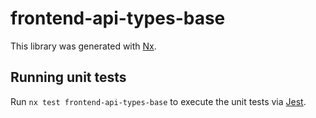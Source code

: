 # frontend-api-types-base

This library was generated with [Nx](https://nx.dev).

## Running unit tests

Run `nx test frontend-api-types-base` to execute the unit tests via [Jest](https://jestjs.io).
